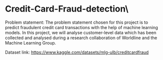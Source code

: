 # Credit-Card-Fraud-detection\
Problem statement:
The problem statement chosen for this project is to predict fraudulent credit card transactions with the help of machine learning models.
In this project, we will analyse customer-level data which has been collected and analysed during a research collaboration of Worldline and the Machine Learning Group.

Dataset link: https://www.kaggle.com/datasets/mlg-ulb/creditcardfraud

